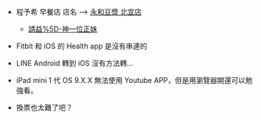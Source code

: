 - 程予希 早餐店 店名 --> [永和豆漿 北宜店](https://goo.gl/maps/zVjtdJ5Ff69j7hhT7)
    - [請益%5D-神一位正妹](https://mutakenta.pixnet.net/blog/post/22869004-%5B%E8%AB%8B%E7%9B%8A%5D-%E7%A5%9E%E4%B8%80%E4%BD%8D%E6%AD%A3%E5%A6%B9)

- Fitbit 和 iOS 的 Health app 是沒有串連的

- LINE Android 轉到 iOS 沒有方法轉...

- iPad mini 1 代 OS 9.X.X 無法使用 Youtube APP，但是用瀏覽器開還可以勉強看。

- 換票也太難了吧？